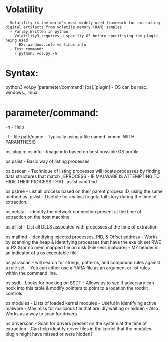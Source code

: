 # Volatility
    - Volatility is the world's most widely used framework for extracting digital artifacts from volatile memory (RAM) samples
      - Purley Written in python
      - Volatility3 requires u specifiy OS before specifiying the plugin being used
        - EX: windows.info vs linux.info
      - Test command: 
        - python3 vol.py -h

# Syntax: 
python3 vol.py [parameter/command] [os].[plugin]
    - OS can be mac., windows., linux.

# parameter/command: 
-h 
    - Help 

-f 
    - file path/name
      - Typically using a file named 'vmem' WITH PARANTHESIS

os-plugin:
os.info
    - Image info based on best possible OS profile

os.pslist
    - Basic way of listing processes

os.psscan
    - Technique of listing processes will locate processes by finding data structures that match _EPROCESS
      - IF MALWARE IS ATTEMPTING TO HIDE THEIR PROCESS THAT .pslist cant find

os.pstree
    - List all process based on their parent process ID, using the same method as .pslist
      - Usefule for analyst to geta full story during the time of extraction.

os.netstat
    - identify the network connection present at the time of extraction on the host machine

os.dlllist
    - List all DLLS assocated with processes at the time of extraction

os.malfind
    - Identifying injected processes, PID, & Offset address
    - Works by scanning the heap & identifying processes that have the exe bit set RWE or RX &/or no mem mapped file on disk (File-less malware)
    - MZ header is an indicator of a os executable file.

os.yarascan
    - will search for strings, patterns, and compound rules against a rule set. 
    - You can either use a YARA file as an argument or list rules within the command line.

os.ssdt
    - Looks for hooking on SSDT
      - Allows us to see if adversary can hook into this table & modify pointers to point to a location the rootkit controls

os.modules
    - Lists of loaded kernel modules
        - Useful in identifying active malware
        - May miss for malicious file that are idly waiting or hidden
    - Also Works as a way to scan for drivers

os.driverscan
    - Scan for drivers present on the system at the time of extraction 
    - Can help identify driver files in the kernel that the modules plugin might have missed or were hidden? 